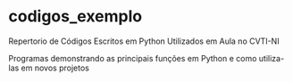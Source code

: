 # codigos_exemplo
Repertorio de Códigos Escritos em Python Utilizados em Aula no CVTI-NI

Programas demonstrando as principais funções em Python e como utiliza-las
em novos projetos
